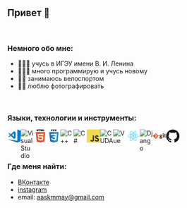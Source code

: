 ## Привет 👋
<br/>

### Немного обо мне:
- 👨🏻‍🎓 учусь в ИГЭУ имени В. И. Ленина
- 👨🏻‍💻 много программирую и учусь новому
- 🚴🏻 занимаюсь велоспортом
- 🤳🏻 люблю фотографировать
<br/>

### Языки, технологии и инструменты:
<img align="left" alt="Visual Studio Code" width="30px" src="https://raw.githubusercontent.com/github/explore/80688e429a7d4ef2fca1e82350fe8e3517d3494d/topics/visual-studio-code/visual-studio-code.png" />
<img align="left" alt="Visual Studio" width="30px" src="https://www.cleoag.ch/wp-content/uploads/2019/07/Logo-Colored-25.png" />
<img align="left" alt="HTML5" width="30px" src="https://raw.githubusercontent.com/github/explore/80688e429a7d4ef2fca1e82350fe8e3517d3494d/topics/html/html.png" />
<img align="left" alt="CSS3" width="30px" src="https://raw.githubusercontent.com/github/explore/80688e429a7d4ef2fca1e82350fe8e3517d3494d/topics/css/css.png" />
<img align="left" alt="C++" width="30px" src="https://upload.wikimedia.org/wikipedia/commons/thumb/1/18/ISO_C%2B%2B_Logo.svg/250px-ISO_C%2B%2B_Logo.svg.png" />
<img align="left" alt="C#" width="30px" src="https://static.tildacdn.com/tild3839-3664-4462-b261-613338626464/c-sharp.png" />
<img align="left" alt="JavaScript" width="30px" src="https://raw.githubusercontent.com/github/explore/80688e429a7d4ef2fca1e82350fe8e3517d3494d/topics/javascript/javascript.png" />
<img align="left" alt="CUDA" width="30px" src="https://i.ytimg.com/vi/XCqFS8PrPpI/sddefault.jpg" />
<img align="left" alt="Vue" width="30px" src="https://base22.com/wp-content/img-import/body/blogs/modern-web-development_2.png" />
<img align="left" alt="React" width="30px" src="https://raw.githubusercontent.com/github/explore/80688e429a7d4ef2fca1e82350fe8e3517d3494d/topics/react/react.png" />
<img align="left" alt="Django" width="30px" src="https://pbs.twimg.com/profile_images/752207108750340096/CicamXxN_400x400.jpg" />
<img align="left" alt="Git" width="30px" src="https://raw.githubusercontent.com/github/explore/80688e429a7d4ef2fca1e82350fe8e3517d3494d/topics/git/git.png" />
<img align="left" alt="GitHub" width="30px" src="https://raw.githubusercontent.com/github/explore/78df643247d429f6cc873026c0622819ad797942/topics/github/github.png" />
<br/>
<br/>
<br/>

### Где меня найти:
- [ВКонтакте](https://vk.com/vladzhuravlov)
- [instagram](https://www.instagram.com/____horizon____/)
- email: aaskmmay@gmail.com

<br/>
 
